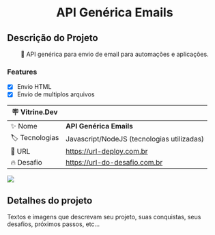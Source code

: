 <h1 align="center">API Genérica Emails</h1>

## Descrição do Projeto

<!-- <h1 align="center">
    <a href="#">🔗 API Genérica</a> -->
</h1>
<p align="center">🚀 API genérica para envio de email para automações e aplicações.</p>

### Features

- [x] Envio HTML
- [x] Envio de multiplos arquivos

| :placard: Vitrine.Dev |     |
| -------------  | --- |
| :sparkles: Nome        | **API Genérica Emails**
| :label: Tecnologias | Javascript/NodeJS (tecnologias utilizadas)
| :rocket: URL         | https://url-deploy.com.br
| :fire: Desafio     | https://url-do-desafio.com.br

<!-- Inserir imagem com a #vitrinedev ao final do link -->
![](https://via.placeholder.com/1200x500.png?text=imagem+lindona+do+meu+projeto#vitrinedev)

## Detalhes do projeto

Textos e imagens que descrevam seu projeto, suas conquistas, seus desafios, próximos passos, etc...
